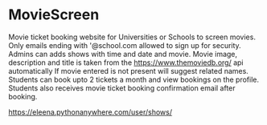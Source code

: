 # MovieScreen

Movie ticket booking website for Universities or Schools to screen movies.
Only emails ending with '@school.com allowed to sign up for security.
Admins can adds shows with time and date and movie.
Movie image, description and title is taken from the https://www.themoviedb.org/ api automatically
If movie entered is not present will suggest related names.
Students can book upto 2 tickets a month and view bookings on the profile.
Students also receives movie ticket booking confirmation email after booking.

https://eleena.pythonanywhere.com/user/shows/
